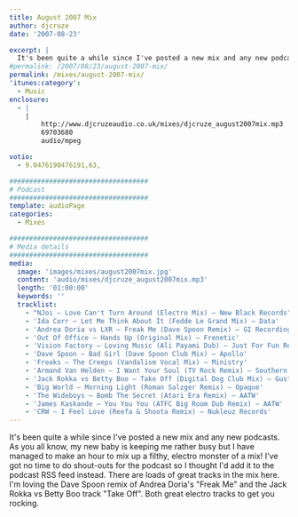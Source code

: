 ```yaml
---
title: August 2007 Mix
author: djcruze
date: '2007-08-23'

excerpt: |
  It's been quite a while since I've posted a new mix and any new podcasts. As you all know, my new baby is keeping me rather busy but I have managed to make an hour to mix up a filthy, electro monster of a mix! I've got no time to do shout-outs for the podcast so I thought I'd add it to the podcast feed instead. So get the mix downloaded and play it loud!
#permalink: /2007/08/23/august-2007-mix/
permalink: /mixes/august-2007-mix/
'itunes:category':
  - Music
enclosure:
  - |
    |
        http://www.djcruzeaudio.co.uk/mixes/djcruze_august2007mix.mp3
        69703680
        audio/mpeg

votio:
  - 9.0476190476191,63,

###################################
# Podcast
###################################
template: audioPage
categories:
  - Mixes

###################################
# Media details
###################################
media:
  image: 'images/mixes/august2007mix.jpg'
  content: 'audio/mixes/djcruze_august2007mix.mp3'
  length: '01:00:00'
  keywords: ''
  tracklist:
    - "NJoi – Love Can't Turn Around (Electro Mix) – New Black Records"
    - 'Ida Corr – Let Me Think About It (Fedde Le Grand Mix) – Data'
    - 'Andrea Doria vs LXR – Freak Me (Dave Spoon Remix) – GI Recordings'
    - 'Out Of Office – Hands Up (Original Mix) – Frenetic'
    - 'Vision Factory – Loving Music (Ali Payami Dub) – Just For Fun Records'
    - 'Dave Spoon – Bad Girl (Dave Spoon Club Mix) – Apollo'
    - 'Freaks – The Creeps (Vandalism Vocal Mix) – Ministry'
    - 'Armand Van Helden – I Want Your Soul (TV Rock Remix) – Southern Fried Records'
    - 'Jack Rokka vs Betty Boo – Take Off (Digital Dog Club Mix) – Gusto'
    - 'Big World – Morning Light (Roman Salzger Remix) – Opaque'
    - 'The Wideboys – Bomb The Secret (Atari Era Remix) – AATW'
    - 'James Kaskande – You You You (ATFC Big Room Dub Remix) – AATW'
    - 'CRW – I Feel Love (Reefa & Shoota Remix) – Nukleuz Records'
---
```


It's been quite a while since I've posted a new mix and any new podcasts. As you all know, my new baby is keeping me rather busy but I have managed to make an hour to mix up a filthy, electro monster of a mix! I've got no time to do shout-outs for the podcast so I thought I'd add it to the podcast RSS feed instead. There are loads of great tracks in the mix here. I'm loving the Dave Spoon remix of Andrea Doria's "Freak Me" and the Jack Rokka vs Betty Boo track "Take Off". Both great electro tracks to get you rocking.
